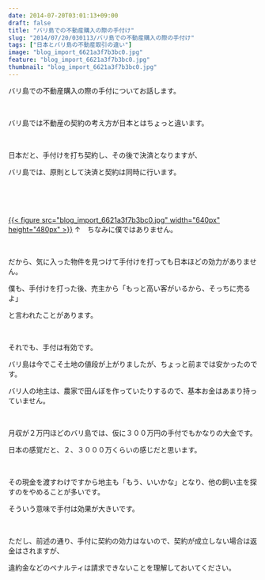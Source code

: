 ```yaml
---
date: 2014-07-20T03:01:13+09:00
draft: false
title: "バリ島での不動産購入の際の手付け"
slug: "2014/07/20/030113/バリ島での不動産購入の際の手付け"
tags: ["日本とバリ島の不動産取引の違い"]
image: "blog_import_6621a3f7b3bc0.jpg"
feature: "blog_import_6621a3f7b3bc0.jpg"
thumbnail: "blog_import_6621a3f7b3bc0.jpg"
---
```

<p>バリ島での不動産購入の際の手付についてお話します。</p><br/><p>バリ島では不動産の契約の考え方が日本とはちょっと違います。</p><br/><p>日本だと、手付けを打ち契約し、その後で決済となりますが、</p><p>バリ島では、原則として決済と契約は同時に行います。</p><br/><br/><p><a href="o0640048013020615644.jpg"><br/></a><a href="blog_import_6621a3f8c542f.jpg">{{< figure src="blog_import_6621a3f7b3bc0.jpg" width="640px" height="480px" >}}</a> <a href="o0640048013020615644.jpg"></a>↑　ちなみに僕ではありません。<br/></p><br/><p>だから、気に入った物件を見つけて手付けを打っても日本ほどの効力がありません。</p><p>僕も、手付けを打った後、売主から「もっと高い客がいるから、そっちに売るよ」</p><p>と言われたことがあります。</p><p><br/></p><p>それでも、手付は有効です。</p><p>バリ島は今でこそ土地の値段が上がりましたが、ちょっと前までは安かったのです。</p><p>バリ人の地主は、農家で田んぼを作っていたりするので、基本お金はあまり持っていません。</p><p><br/></p><p>月収が２万円ほどのバリ島では、仮に３００万円の手付でもかなりの大金です。</p><p>日本の感覚だと、２、３０００万くらいの感じだと思います。</p><p><br/></p><p>その現金を渡すわけですから地主も「もう、いいかな」となり、他の飼い主を探すのをやめることが多いです。</p><p>そういう意味で手付は効果が大きいです。</p><p><br/></p><p>ただし、前述の通り、手付に契約の効力はないので、契約が成立しない場合は返金はされますが、</p><p>違約金などのペナルティは請求できないことを理解しておいてください。<br/><br/></p>

